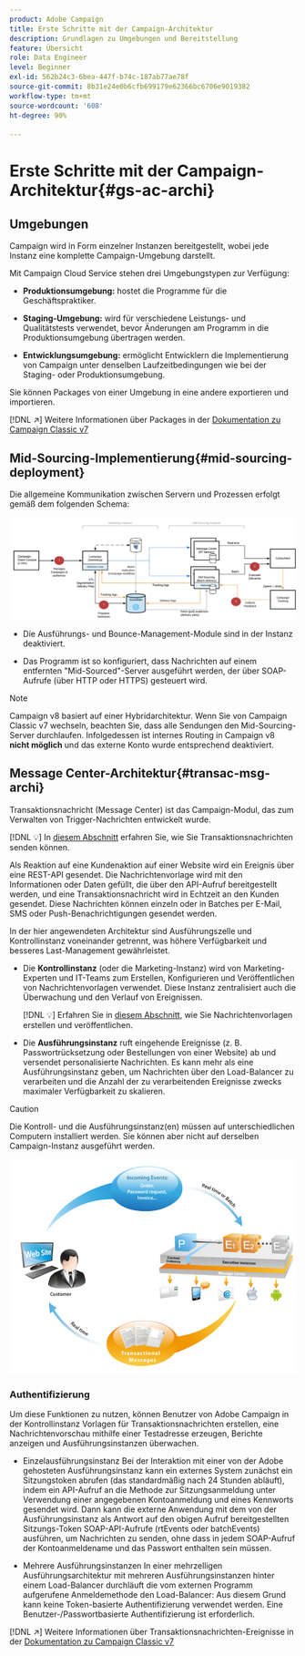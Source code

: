 ```yaml
---
product: Adobe Campaign
title: Erste Schritte mit der Campaign-Architektur
description: Grundlagen zu Umgebungen und Bereitstellung
feature: Übersicht
role: Data Engineer
level: Beginner
exl-id: 562b24c3-6bea-447f-b74c-187ab77ae78f
source-git-commit: 8b31e24e0b6cfb699179e62366bc6706e9019382
workflow-type: tm+mt
source-wordcount: '608'
ht-degree: 90%

---
```


# Erste Schritte mit der Campaign-Architektur{#gs-ac-archi}

## Umgebungen

Campaign wird in Form einzelner Instanzen bereitgestellt, wobei jede Instanz eine komplette Campaign-Umgebung darstellt.

Mit Campaign Cloud Service stehen drei Umgebungstypen zur Verfügung:

* **Produktionsumgebung:** hostet die Programme für die Geschäftspraktiker.

* **Staging-Umgebung:** wird für verschiedene Leistungs- und Qualitätstests verwendet, bevor Änderungen am Programm in die Produktionsumgebung übertragen werden.

* **Entwicklungsumgebung:** ermöglicht Entwicklern die Implementierung von Campaign unter denselben Laufzeitbedingungen wie bei der Staging- oder Produktionsumgebung.

Sie können Packages von einer Umgebung in eine andere exportieren und importieren.

[!DNL :arrow_upper_right:] Weitere Informationen über Packages in der [Dokumentation zu Campaign Classic v7](https://experienceleague.adobe.com/docs/campaign-classic/using/getting-started/administration-basics/working-with-data-packages.html?lang=de)

## Mid-Sourcing-Implementierung{#mid-sourcing-deployment}

Die allgemeine Kommunikation zwischen Servern und Prozessen erfolgt gemäß dem folgenden Schema:

![](assets/architecture.png)

* Die Ausführungs- und Bounce-Management-Module sind in der Instanz deaktiviert.

* Das Programm ist so konfiguriert, dass Nachrichten auf einem entfernten &quot;Mid-Sourced&quot;-Server ausgeführt werden, der über SOAP-Aufrufe (über HTTP oder HTTPS) gesteuert wird.

>[!NOTE]
>
> Campaign v8 basiert auf einer Hybridarchitektur. Wenn Sie von Campaign Classic v7 wechseln, beachten Sie, dass alle Sendungen den Mid-Sourcing-Server durchlaufen.
> Infolgedessen ist internes Routing in Campaign v8 **nicht möglich** und das externe Konto wurde entsprechend deaktiviert.

## Message Center-Architektur{#transac-msg-archi}

Transaktionsnachricht (Message Center) ist das Campaign-Modul, das zum Verwalten von Trigger-Nachrichten entwickelt wurde.

[!DNL :bulb:] In [diesem Abschnitt](../send/transactional.md) erfahren Sie, wie Sie Transaktionsnachrichten senden können.

Als Reaktion auf eine Kundenaktion auf einer Website wird ein Ereignis über eine REST-API gesendet. Die Nachrichtenvorlage wird mit den Informationen oder Daten gefüllt, die über den API-Aufruf bereitgestellt werden, und eine Transaktionsnachricht wird in Echtzeit an den Kunden gesendet. Diese Nachrichten können einzeln oder in Batches per E-Mail, SMS oder Push-Benachrichtigungen gesendet werden.

In der hier angewendeten Architektur sind Ausführungszelle und Kontrollinstanz voneinander getrennt, was höhere Verfügbarkeit und besseres Last-Management gewährleistet.

* Die **Kontrollinstanz** (oder die Marketing-Instanz) wird von Marketing-Experten und IT-Teams zum Erstellen, Konfigurieren und Veröffentlichen von Nachrichtenvorlagen verwendet. Diese Instanz zentralisiert auch die Überwachung und den Verlauf von Ereignissen.

   [!DNL :bulb:] Erfahren Sie in [diesem Abschnitt](../send/transactional.md), wie Sie Nachrichtenvorlagen erstellen und veröffentlichen.

* Die **Ausführungsinstanz** ruft eingehende Ereignisse (z. B. Passwortrücksetzung oder Bestellungen von einer Website) ab und versendet personalisierte Nachrichten. Es kann mehr als eine Ausführungsinstanz geben, um Nachrichten über den Load-Balancer zu verarbeiten und die Anzahl der zu verarbeitenden Ereignisse zwecks maximaler Verfügbarkeit zu skalieren.

>[!CAUTION]
>
>Die Kontroll- und die Ausführungsinstanz(en) müssen auf unterschiedlichen Computern installiert werden. Sie können aber nicht auf derselben Campaign-Instanz ausgeführt werden.

![](assets/messagecenter_diagram.png)

### Authentifizierung

Um diese Funktionen zu nutzen, können Benutzer von Adobe Campaign in der Kontrollinstanz Vorlagen für Transaktionsnachrichten erstellen, eine Nachrichtenvorschau mithilfe einer Testadresse erzeugen, Berichte anzeigen und Ausführungsinstanzen überwachen.

* Einzelausführungsinstanz
Bei der Interaktion mit einer von der Adobe gehosteten Ausführungsinstanz kann ein externes System zunächst ein Sitzungstoken abrufen (das standardmäßig nach 24 Stunden abläuft), indem ein API-Aufruf an die Methode zur Sitzungsanmeldung unter Verwendung einer angegebenen Kontoanmeldung und eines Kennworts gesendet wird.
Dann kann die externe Anwendung mit dem von der Ausführungsinstanz als Antwort auf den obigen Aufruf bereitgestellten Sitzungs-Token SOAP-API-Aufrufe (rtEvents oder batchEvents) ausführen, um Nachrichten zu senden, ohne dass in jedem SOAP-Aufruf der Kontoanmeldename und das Passwort enthalten sein müssen.

* Mehrere Ausführungsinstanzen
In einer mehrzelligen Ausführungsarchitektur mit mehreren Ausführungsinstanzen hinter einem Load-Balancer durchläuft die vom externen Programm aufgerufene Anmeldemethode den Load-Balancer: Aus diesem Grund kann keine Token-basierte Authentifizierung verwendet werden. Eine Benutzer-/Passwortbasierte Authentifizierung ist erforderlich.

[!DNL :arrow_upper_right:] Weitere Informationen über Transaktionsnachrichten-Ereignisse in der [Dokumentation zu Campaign Classic v7](https://experienceleague.adobe.com/docs/campaign-classic/using/transactional-messaging/processing/event-description.html#about-transactional-messaging-datamodel)